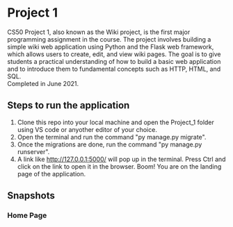 # Project 1
CS50 Project 1, also known as the Wiki project, is the first major programming assignment in the course. The project involves building a simple wiki web application using Python and the Flask web framework, which allows users to create, edit, and view wiki pages. The goal is to give students a practical understanding of how to build a basic web application and to introduce them to fundamental concepts such as HTTP, HTML, and SQL.  
Completed in June 2021.

## Steps to run the application
1. Clone this repo into your local machine and open the Project_1 folder using VS code or anyother editor of your choice.
2. Open the terminal and run the command "py manage.py migrate".
3. Once the migrations are done, run the command "py manage.py runserver". 
4. A link like http://127.0.0.1:5000/ will pop up in the terminal. Press Ctrl and click on the link to open it in the browser. Boom! You are on the landing page of the application.

## Snapshots
### Home Page
